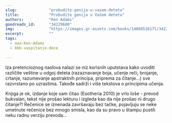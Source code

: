 ```yaml
---
slug:              "probudite-genija-u-vasem-detetu"
title:             "Probudite genija u Vašem detetu"
authors:           "Ken Adams"
goodreads_id:      "34229680"
img:               "https://images.gr-assets.com/books/1486851617l/34229680.jpg"
excerpt:           ""
tags:
  - aaa-Ken-Adams
  - bbb-vaspitanje-dece
  
---
```


Iza pretencioznog naslova nalazi se niz korisnih uputstava kako uvoditi različite veštine u odgoj deteta (razaznavanje 
boja, učenje reči, brojanje, crtanje, razumevanje apstraktnih principa, priprema za čitanje...) sve razvrstano po 
uzrastima. Takođe sadrži i više tekstova o principima učenja.

Knjiga je ok, izdanje koje sam čitao (Esotheria 2010) je vrlo loše - prevod bukvalan, tekst nije prošao lekturu i 
izgleda kao da nije prošao ni drugo čitanje?! Rečenice se iznenada završavaju bez tačke, pojavljuju se neke umetnute 
rečenice bez mnogo smisla, kao da su pravo u štampu pustili neku radnu verziju prevoda...
